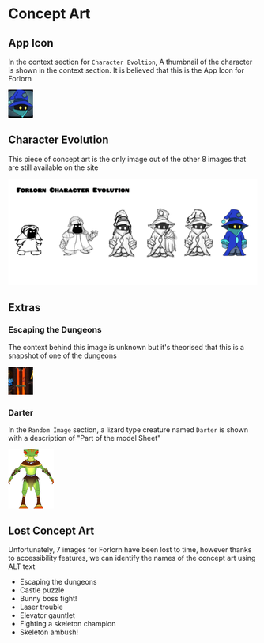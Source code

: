 # Concept Art

## App Icon

In the context section for `Character Evoltion`, A thumbnail of the character is shown in the context section. It is believed that this is the App Icon for Forlorn

![app_icon](https://github.com/Wyliemaster/forlorn-Docs/blob/main/Concept-Art/assets/Forlorn.png?raw=true)

## Character Evolution

This piece of concept art is the only image out of the other 8 images that are still available on the site

![character_overlution](https://github.com/Wyliemaster/forlorn-Docs/blob/main/Concept-Art/assets/Character%20evolution.png?raw=true)

## Extras

### Escaping the Dungeons

The context behind this image is unknown but it's theorised that this is a snapshot of one of the dungeons

![escape](https://github.com/Wyliemaster/forlorn-Docs/blob/main/Concept-Art/assets/Escaping%20the%20dungeons.png?raw=true)

### Darter

In the `Random Image` section, a lizard type creature named `Darter` is shown with a description of "Part of the model Sheet"

![darter](https://github.com/Wyliemaster/forlorn-Docs/blob/main/Concept-Art/assets/Darter.png?raw=true)

## Lost Concept Art

Unfortunately, 7 images for Forlorn have been lost to time, however thanks to accessibility features, we can identify the names of the concept art using ALT text

- Escaping the dungeons
- Castle puzzle
- Bunny boss fight!
- Laser trouble
- Elevator gauntlet
- Fighting a skeleton champion
- Skeleton ambush!

